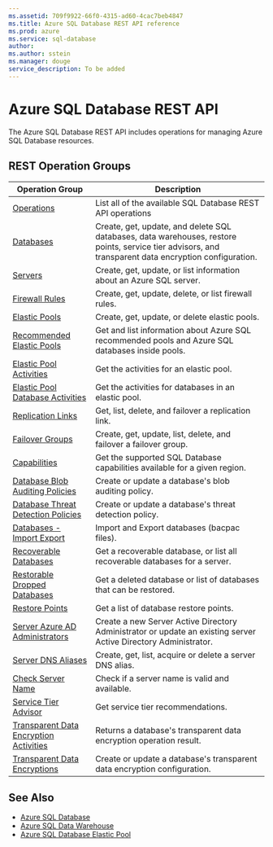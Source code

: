 ```yaml
---
ms.assetid: 709f9922-66f0-4315-ad60-4cac7beb4847
ms.title: Azure SQL Database REST API reference
ms.prod: azure
ms.service: sql-database
author: 
ms.author: sstein
ms.manager: douge
service_description: To be added
---
```


# Azure SQL Database REST API

The Azure SQL Database REST API includes operations for managing Azure SQL Database resources.

## REST Operation Groups

| Operation Group | Description |
|-----------------|-------------|
|[Operations](xref:management.azure.com.sqldatabase.operations)|List all of the available SQL Database REST API operations|
|[Databases](~/docs-ref-autogen/sql/databases.yml)| Create, get, update, and delete SQL databases, data warehouses, restore points, service tier advisors, and transparent data encryption configuration.|
|[Servers](xref:management.azure.com.sqldatabase.servers)|Create, get, update, or list information about an Azure SQL server.|
|[Firewall Rules](xref:management.azure.com.sqldatabase.firewallrules)|Create, get, update, delete, or list firewall rules.|
|[Elastic Pools](~/docs-ref-autogen/sql/elasticpools.yml)|Create, get, update, or delete elastic pools.|
|[Recommended Elastic Pools](xref:management.azure.com.sqldatabase.recommendedelasticpools)|Get and list information about Azure SQL recommended pools and Azure SQL databases inside pools.|
|[Elastic Pool Activities](xref:management.azure.com.sqldatabase.elasticpoolactivities)|Get the activities for an elastic pool.|
|[Elastic Pool Database Activities](xref:management.azure.com.sqldatabase.elasticpooldatabaseactivities)|Get the activities for databases in an elastic pool.|
|[Replication Links](xref:management.azure.com.sqldatabase.replicationlinks)| Get, list, delete, and failover a replication link.|
|[Failover Groups](xref:management.azure.com.sqldatabase.failovergroups)| Create, get, update, list, delete, and failover a failover group.| 
|[Capabilities](xref:management.azure.com.sqldatabase.capabilities)| Get the supported SQL Database capabilities available for a given region.| 
|[Database Blob Auditing Policies](xref:management.azure.com.sqldatabase.databaseblobauditingpolicies)| Create or update a database's blob auditing policy.|
|[Database Threat Detection Policies](xref:management.azure.com.sqldatabase.databasethreatdetectionpolicies)| Create or update a database's threat detection policy.|
|[Databases - Import Export](xref:management.azure.com.sqldatabase.databases-importexport)|Import and Export databases (bacpac files).|
|[Recoverable Databases](xref:management.azure.com.sqldatabase.recoverabledatabases)|Get a recoverable database, or list all recoverable databases for a server.|
|[Restorable Dropped Databases](xref:management.azure.com.sqldatabase.restorabledroppeddatabases)| Get a deleted database or list of databases that can be restored.|
|[Restore Points](xref:management.azure.com.sqldatabase.restorepoints)|Get a list of database restore points.|
|[Server Azure AD Administrators](xref:management.azure.com.sqldatabase.serverazureadadministrators)| Create a new Server Active Directory Administrator or update an existing server Active Directory Administrator.|
|[Server DNS Aliases](xref:management.azure.com.sqldatabase.serverdnsaliases)|Create, get, list, acquire or delete a server DNS alias.|
|[Check Server Name](~/docs-ref-autogen/sql/servers%20-%20name%20availability.yml)| Check if a server name is valid and available.|
|[Service Tier Advisor](xref:management.azure.com.sqldatabase.servicetieradvisors)| Get service tier recommendations.|
|[Transparent Data Encryption Activities](xref:management.azure.com.sqldatabase.transparentdataencryptionactivities)| Returns a database's transparent data encryption operation result.|
|[Transparent Data Encryptions](xref:management.azure.com.sqldatabase.transparentdataencryptions)| Create or update a database's transparent data encryption configuration.|




## See Also

- [Azure SQL Database](https://azure.microsoft.com/services/sql-database/)
- [Azure SQL Data Warehouse](https://azure.microsoft.com/services/sql-data-warehouse/)
- [Azure SQL Database Elastic Pool](https://azure.microsoft.com/documentation/articles/sql-database-elastic-pool/)
